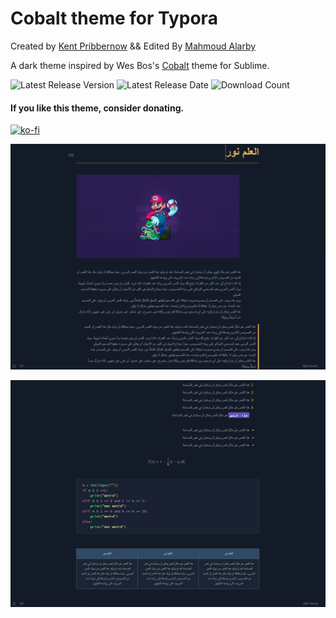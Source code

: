 # Cobalt theme for Typora
Created by [Kent Pribbernow](https://www.github.com/elitistsnob) && Edited By [Mahmoud Alarby](seth0x41.github.io)

A dark theme inspired by Wes Bos's [Cobalt](https://www.github.com/wesbos) theme for Sublime.

![Latest Release Version](https://img.shields.io/github/v/release/elitistsnob/typora-cobalt-theme)
![Latest Release Date](https://img.shields.io/github/release-date/elitistsnob/typora-cobalt-theme)
![Download Count](https://img.shields.io/github/downloads/elitistsnob/typora-cobalt-theme/total)

#### If you like this theme, consider donating. 
[![ko-fi](https://www.ko-fi.com/img/githubbutton_sm.svg)](https://ko-fi.com/R5R51EVX9)

![Splash screen](images/imagesscreenshot2.PNG)

![Splash screen](images/screenshot3.PNG)

